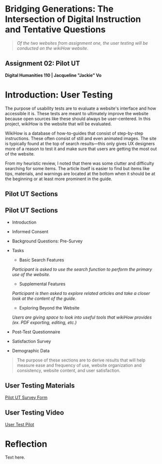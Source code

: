# Bridging Generations: The Intersection of Digital Instruction and Tentative Questions

> *Of the two websites from assignment one, the user testing will be conducted on the wikiHow website.*
 
## Assignment 02: Pilot UT ##
__Digital Humanities 110 | Jacqueline "Jackie" Vo__

# Introduction: User Testing #

The purpose of usability tests are to evaluate a website's interface and how accessible it is. These tests are meant to ultimately improve the website because open sources like these should always be user-centered. In this project, wikiHow is the website that will be evaluated. 

WikiHow is a database of how-to-guides that consist of step-by-step instructions. These often consist of still and even animated images. The site is typically found at the top of search results—this only gives UX designers more of a reason to test it and make sure that users are getting the most out of the website. 

From my heuristic review, I noted that there was some clutter and difficulty searching for some items. The article itself is easier to find but items like tips, materials, and warnings are located at the bottom when it should be at the beginning or at least more prominent in the guide. 

## Pilot UT Sections ##

## Pilot UT Sections ##

* Introduction
* Informed Consent
* Background Questions: Pre-Survey
* Tasks
  * Basic Search Features

  *Participant is asked to use the search function to perform the primary use of the website.*
  
  * Supplemental Features

  *Participant is then asked to explore related articles and take a closer look at the content of the guide.*
  
  * Exploring Beyond the Website

  *Users are giving space to look into useful tools that wikiHow provides (ex. PDF exporting, editing, etc.)*
  
* Post-Test Questionnaire 
* Satisfaction Survey
* Demographic Data

> The purpose of these sections are to derive results that will help measure ease and frequency of use, website organization and consistency, website content, and user satisfaction.

## User Testing Materials ##

[Pilot UT Survey Form](https://forms.gle/EURnt27q63tjCQHZA)

## User Testing Video ##

[User Test Pilot](https://drive.google.com/file/d/1V1ASDjPqEVyoRVi13ZAAGy9dCFybN-TN/view?usp=sharing)

# Reflection #

Text here.
